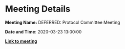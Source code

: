 # Meeting Details

**Meeting Name:** DEFERRED: Protocol Committee Meeting

**Date and Time:** 2020-03-23 13:00:00

**<a href="https://www.limerick.ie/council/whats-on/protocol-committee-meeting-1" target="_blank">Link to meeting</a>**
